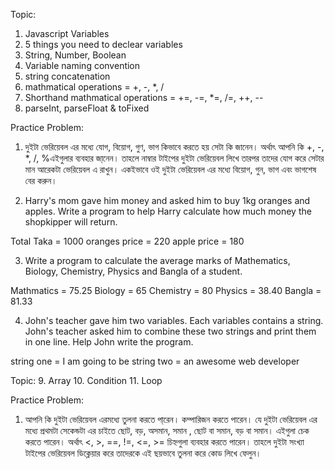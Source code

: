 Topic:
1. Javascript Variables 
2. 5 things you need to declear variables
3. String, Number, Boolean
4. Variable naming convention
5. string concatenation
6. mathmatical operations = +, -, *, /
7. Shorthand mathmatical operations = +=, -=, *=, /=, ++, --
8. parseInt, parseFloat & toFixed


Practice Problem:

1. দুইটা ভেরিয়েবল এর মধ্যে যোগ, বিয়োগ, গুণ, ভাগ কিভাবে করতে হয় সেটা কি জানেন। অর্থাৎ আপনি কি +, -, *, /, %এইগুলার ব্যবহার জা্নেন। তাহলে নাম্বার টাইপের দুইটা ভেরিয়েবল লিখে তারপর তাদের যোগ করে সেটার মান আরেকটা ভেরিয়েবল এ রাখুন। একইভাবে ওই দুইটা ভেরিয়েবল এর মধ্যে বিয়োগ, গুন, ভাগ এবং ভাগশেষ বের করুন।   


2. Harry's mom gave him money and asked him to buy 1kg oranges and apples. Write a program to help Harry calculate how much money the shopkipper will return.

Total Taka = 1000
oranges price = 220
apple price = 180

3. Write a program to calculate the average marks of Mathematics, Biology, Chemistry, Physics and Bangla of a student.

Mathmatics = 75.25
Biology = 65
Chemistry = 80
Physics = 38.40
Bangla = 81.33

4. John's teacher gave him two variables. Each variables contains a string. John's teacher asked him to combine these two strings and print them in one line. Help John write the program. 

string one = I am going to be
string two = an awesome web developer

Topic: 
9. Array
10. Condition
11. Loop

Practice Problem:

1. আপনি কি দুইটা ভেরিয়েবল এরমধ্যে তুলনা করতে পা্রেন। কম্পারিজন করতে পারেন। যে দুইটা ভেরিয়েবল এর মধ্যে প্রথমটা সেকেন্ডটা এর চাইতে ছোট, বড়, অসমান, সমান , ছোট বা সমান, বড় বা সমান। এইগুলা চেক করতে পারেন। অর্থাৎ <, >, ==, !=, <=, >= চিহ্নগুলা ব্যবহার করতে পারেন। তাহলে দুইটা সংখ্যা টাইপের ভেরিয়েবল ডিক্লেয়ার করে তাদেরকে এই ছয়ভাবে তুলনা করে কোড লিখে ফেলুন।